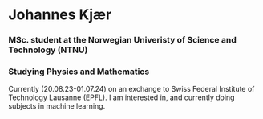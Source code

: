 # Johannes Kjær
### MSc. student at the Norwegian Univeristy of Science and Technology (NTNU)
### Studying Physics and Mathematics
Currently (20.08.23-01.07.24) on an exchange to Swiss Federal Institute of Technology Lausanne (EPFL).
I am interested in, and currently doing subjects in machine learning.

<!--
**johannes-kjaer/johannes-kjaer** is a ✨ _special_ ✨ repository because its `README.md` (this file) appears on your GitHub profile.

Here are some ideas to get you started:

- 🔭 I’m currently working on ...
- 🌱 I’m currently learning ...
- 👯 I’m looking to collaborate on ...
- 🤔 I’m looking for help with ...
- 💬 Ask me about ...
- 📫 How to reach me: ...
- 😄 Pronouns: ...
- ⚡ Fun fact: ...
-->
